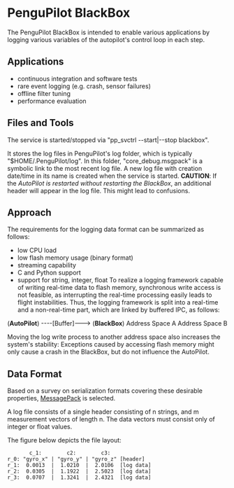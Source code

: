 PenguPilot BlackBox
===================

The PenguPilot BlackBox is intended to enable various applications
by logging various variables of the autopilot's control loop in each step.

Applications
------------
   * continuous integration and software tests
   * rare event logging (e.g. crash, sensor failures)
   * offline filter tuning
   * performance evaluation

Files and Tools
----------------
The service is started/stopped via "pp\_svctrl --start|--stop blackbox".

It stores the log files in PenguPilot's log folder, which is typically "$HOME/.PenguPilot/log".
In this folder, "core\_debug.msgpack" is a symbolic link to the most recent log file.
A new log file with creation date/time in its name is created when the service is started.
**CAUTION**: If the *AutoPilot is restarted without restarting the  BlackBox*,
an additional header will appear in the log file. This might lead to confusions.

Approach
--------
The requirements for the logging data format can be summarized as follows:
   * low CPU load
   * low flash memory usage (binary format)
   * streaming capability
   * C and Python support
   * support for string, integer, float
To realize a logging framework capable of writing real-time data to
flash memory, synchronous write access is not feasible,
as interrupting the real-time processing easily leads to flight instabilities.
Thus, the logging framework is split into a real-time and a non-real-time
part, which are linked by buffered IPC, as follows:

(**AutoPilot**) ----[Buffer]---> (**BlackBox**)
Address Space A                  Address Space B

Moving the log write process to another address space also increases the system's stability:
Exceptions caused by accessing flash memory might only cause a crash in the BlackBox,
but do not influence the AutoPilot.

Data Format
-----------
Based on a survey on serialization formats covering these desirable properties,
[MessagePack](http://www.msgpack.org) is selected.

A log file consists of a single header consisting of n strings,
and m measurement vectors of length n.
The data vectors must consist only of integer or float values.

The figure below depicts the file layout:

           c_1:        c2:        c3:
    r_0: "gyro_x" | "gyro_y" | "gyro_z" [header]
    r_1:  0.0013  |  1.0210  |  2.0106  [log data]
    r_2:  0.0305  |  1.1922  |  2.5023  [log data]
    r_3:  0.0707  |  1.3241  |  2.4321  [log data]

